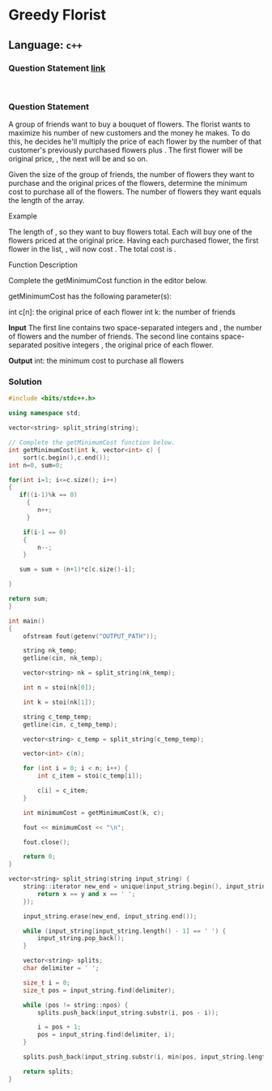 # Greedy Florist

## Language: `c++`

### Question Statement [link](https://www.hackerrank.com/challenges/greedy-florist/problem)

&nbsp;

### **Question Statement**

A group of friends want to buy a bouquet of flowers. The florist wants to maximize his number of new customers and the money he makes. To do this, he decides he'll multiply the price of each flower by the number of that customer's previously purchased flowers plus . The first flower will be original price, , the next will be and so on.

Given the size of the group of friends, the number of flowers they want to purchase and the original prices of the flowers, determine the minimum cost to purchase all of the flowers. The number of flowers they want equals the length of the array.

Example

The length of , so they want to buy flowers total. Each will buy one of the flowers priced at the original price. Having each purchased flower, the first flower in the list, , will now cost . The total cost is .

Function Description

Complete the getMinimumCost function in the editor below.

getMinimumCost has the following parameter(s):

int c[n]: the original price of each flower
int k: the number of friends

**Input**
The first line contains two space-separated integers and , the number of flowers and the number of friends.
The second line contains space-separated positive integers , the original price of each flower.

**Output**
int: the minimum cost to purchase all flowers

### **Solution**

```cpp
#include <bits/stdc++.h>

using namespace std;

vector<string> split_string(string);

// Complete the getMinimumCost function below.
int getMinimumCost(int k, vector<int> c) {
    sort(c.begin(),c.end());
int n=0, sum=0;

for(int i=1; i<=c.size(); i++)
{
   if((i-1)%k == 0)
     {
        n++;
     }

    if(i-1 == 0)
    {
        n--;
    }

   sum = sum + (n+1)*c[c.size()-i];

}

return sum;
}

int main()
{
    ofstream fout(getenv("OUTPUT_PATH"));

    string nk_temp;
    getline(cin, nk_temp);

    vector<string> nk = split_string(nk_temp);

    int n = stoi(nk[0]);

    int k = stoi(nk[1]);

    string c_temp_temp;
    getline(cin, c_temp_temp);

    vector<string> c_temp = split_string(c_temp_temp);

    vector<int> c(n);

    for (int i = 0; i < n; i++) {
        int c_item = stoi(c_temp[i]);

        c[i] = c_item;
    }

    int minimumCost = getMinimumCost(k, c);

    fout << minimumCost << "\n";

    fout.close();

    return 0;
}

vector<string> split_string(string input_string) {
    string::iterator new_end = unique(input_string.begin(), input_string.end(), [] (const char &x, const char &y) {
        return x == y and x == ' ';
    });

    input_string.erase(new_end, input_string.end());

    while (input_string[input_string.length() - 1] == ' ') {
        input_string.pop_back();
    }

    vector<string> splits;
    char delimiter = ' ';

    size_t i = 0;
    size_t pos = input_string.find(delimiter);

    while (pos != string::npos) {
        splits.push_back(input_string.substr(i, pos - i));

        i = pos + 1;
        pos = input_string.find(delimiter, i);
    }

    splits.push_back(input_string.substr(i, min(pos, input_string.length()) - i + 1));

    return splits;
}

```
